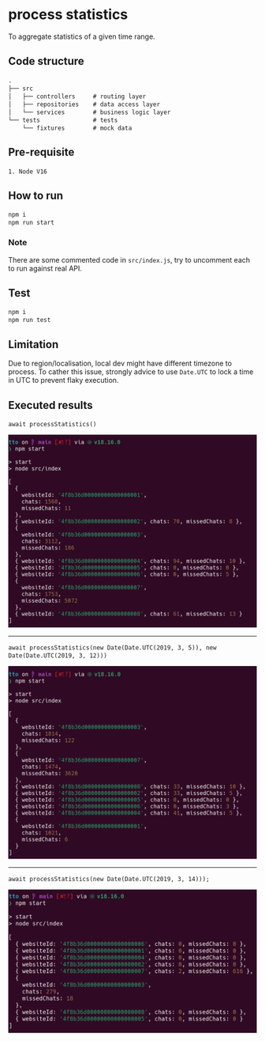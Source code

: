 # process statistics

To aggregate statistics of a given time range.

## Code structure

```
.
├── src
│   ├── controllers     # routing layer
│   ├── repositories    # data access layer
│   └── services        # business logic layer
└── tests               # tests
    └── fixtures        # mock data
```

## Pre-requisite

```
1. Node V16
```

## How to run

```
npm i
npm run start
```

### Note

There are some commented code in `src/index.js`, try to uncomment each to run against real API.

## Test

```
npm i
npm run test
```

## Limitation

Due to region/localisation, local dev might have different timezone to process. To cather this issue, strongly advice to use `Date.UTC` to lock a time in UTC to prevent flaky execution.

## Executed results

```
await processStatistics()
```

![process all webstats](/screenshots/process-all-webstats.png?raw=true "Process All Webstats")

---

```
await processStatistics(new Date(Date.UTC(2019, 3, 5)), new Date(Date.UTC(2019, 3, 12)))
```

![process start end date range webstats](/screenshots/process-start-end-date-range-webstats.png?raw=true "Process All Webstats")

---

```
await processStatistics(new Date(Date.UTC(2019, 3, 14)));
```

![process start date range webstats](/screenshots/process-start-date-range-webstats.png?raw=true "Process All Webstats")